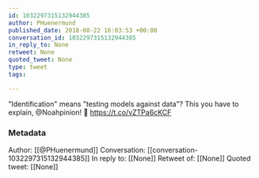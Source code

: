 ```yaml
---
id: 1032297315132944385
author: PHuenermund
published_date: 2018-08-22 16:03:53 +00:00
conversation_id: 1032297315132944385
in_reply_to: None
retweet: None
quoted_tweet: None
type: tweet
tags:

---
```


"Identification" means "testing models against data"? This you have to explain, @Noahpinion! 🧐 https://t.co/vZTPa6cKCF

### Metadata

Author: [[@PHuenermund]]
Conversation: [[conversation-1032297315132944385]]
In reply to: [[None]]
Retweet of: [[None]]
Quoted tweet: [[None]]
